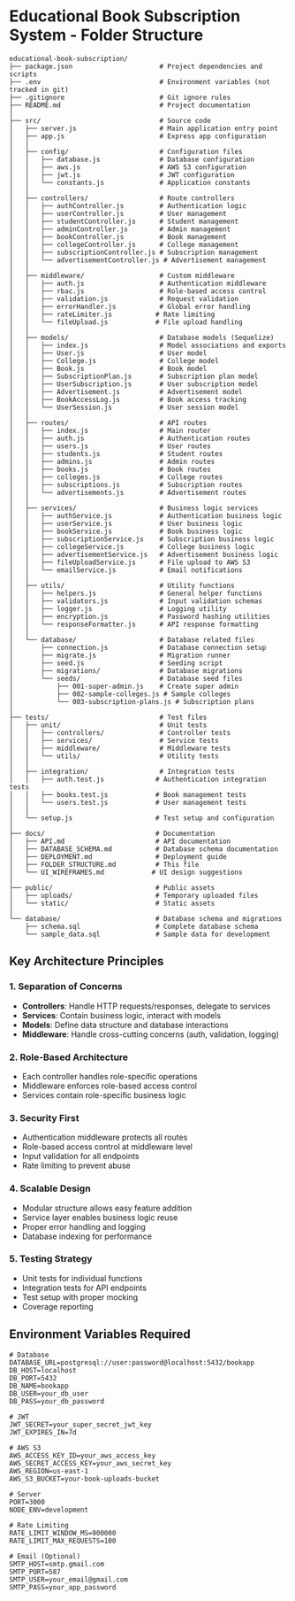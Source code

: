 # Educational Book Subscription System - Folder Structure

```
educational-book-subscription/
├── package.json                      # Project dependencies and scripts
├── .env                              # Environment variables (not tracked in git)
├── .gitignore                        # Git ignore rules
├── README.md                         # Project documentation
│
├── src/                              # Source code
│   ├── server.js                     # Main application entry point
│   ├── app.js                        # Express app configuration
│   │
│   ├── config/                       # Configuration files
│   │   ├── database.js               # Database configuration
│   │   ├── aws.js                    # AWS S3 configuration
│   │   ├── jwt.js                    # JWT configuration
│   │   └── constants.js              # Application constants
│   │
│   ├── controllers/                  # Route controllers
│   │   ├── authController.js         # Authentication logic
│   │   ├── userController.js         # User management
│   │   ├── studentController.js      # Student management
│   │   ├── adminController.js        # Admin management
│   │   ├── bookController.js         # Book management
│   │   ├── collegeController.js      # College management
│   │   ├── subscriptionController.js # Subscription management
│   │   └── advertisementController.js # Advertisement management
│   │
│   ├── middleware/                   # Custom middleware
│   │   ├── auth.js                   # Authentication middleware
│   │   ├── rbac.js                   # Role-based access control
│   │   ├── validation.js             # Request validation
│   │   ├── errorHandler.js           # Global error handling
│   │   ├── rateLimiter.js           # Rate limiting
│   │   └── fileUpload.js            # File upload handling
│   │
│   ├── models/                       # Database models (Sequelize)
│   │   ├── index.js                  # Model associations and exports
│   │   ├── User.js                   # User model
│   │   ├── College.js                # College model
│   │   ├── Book.js                   # Book model
│   │   ├── SubscriptionPlan.js       # Subscription plan model
│   │   ├── UserSubscription.js       # User subscription model
│   │   ├── Advertisement.js          # Advertisement model
│   │   ├── BookAccessLog.js          # Book access tracking
│   │   └── UserSession.js            # User session model
│   │
│   ├── routes/                       # API routes
│   │   ├── index.js                  # Main router
│   │   ├── auth.js                   # Authentication routes
│   │   ├── users.js                  # User routes
│   │   ├── students.js               # Student routes
│   │   ├── admins.js                 # Admin routes
│   │   ├── books.js                  # Book routes
│   │   ├── colleges.js               # College routes
│   │   ├── subscriptions.js          # Subscription routes
│   │   └── advertisements.js         # Advertisement routes
│   │
│   ├── services/                     # Business logic services
│   │   ├── authService.js            # Authentication business logic
│   │   ├── userService.js            # User business logic
│   │   ├── bookService.js            # Book business logic
│   │   ├── subscriptionService.js    # Subscription business logic
│   │   ├── collegeService.js         # College business logic
│   │   ├── advertisementService.js   # Advertisement business logic
│   │   ├── fileUploadService.js      # File upload to AWS S3
│   │   └── emailService.js           # Email notifications
│   │
│   ├── utils/                        # Utility functions
│   │   ├── helpers.js                # General helper functions
│   │   ├── validators.js             # Input validation schemas
│   │   ├── logger.js                 # Logging utility
│   │   ├── encryption.js             # Password hashing utilities
│   │   └── responseFormatter.js      # API response formatting
│   │
│   └── database/                     # Database related files
│       ├── connection.js             # Database connection setup
│       ├── migrate.js                # Migration runner
│       ├── seed.js                   # Seeding script
│       ├── migrations/               # Database migrations
│       └── seeds/                    # Database seed files
│           ├── 001-super-admin.js    # Create super admin
│           ├── 002-sample-colleges.js # Sample colleges
│           └── 003-subscription-plans.js # Subscription plans
│
├── tests/                            # Test files
│   ├── unit/                         # Unit tests
│   │   ├── controllers/              # Controller tests
│   │   ├── services/                 # Service tests
│   │   ├── middleware/               # Middleware tests
│   │   └── utils/                    # Utility tests
│   │
│   ├── integration/                  # Integration tests
│   │   ├── auth.test.js             # Authentication integration tests
│   │   ├── books.test.js            # Book management tests
│   │   └── users.test.js            # User management tests
│   │
│   └── setup.js                     # Test setup and configuration
│
├── docs/                            # Documentation
│   ├── API.md                       # API documentation
│   ├── DATABASE_SCHEMA.md           # Database schema documentation
│   ├── DEPLOYMENT.md                # Deployment guide
│   ├── FOLDER_STRUCTURE.md          # This file
│   └── UI_WIREFRAMES.md            # UI design suggestions
│
├── public/                          # Public assets
│   ├── uploads/                     # Temporary uploaded files
│   └── static/                      # Static assets
│
└── database/                        # Database schema and migrations
    ├── schema.sql                   # Complete database schema
    └── sample_data.sql              # Sample data for development

```

## Key Architecture Principles

### 1. **Separation of Concerns**
- **Controllers**: Handle HTTP requests/responses, delegate to services
- **Services**: Contain business logic, interact with models
- **Models**: Define data structure and database interactions
- **Middleware**: Handle cross-cutting concerns (auth, validation, logging)

### 2. **Role-Based Architecture**
- Each controller handles role-specific operations
- Middleware enforces role-based access control
- Services contain role-specific business logic

### 3. **Security First**
- Authentication middleware protects all routes
- Role-based access control at middleware level
- Input validation for all endpoints
- Rate limiting to prevent abuse

### 4. **Scalable Design**
- Modular structure allows easy feature addition
- Service layer enables business logic reuse
- Proper error handling and logging
- Database indexing for performance

### 5. **Testing Strategy**
- Unit tests for individual functions
- Integration tests for API endpoints
- Test setup with proper mocking
- Coverage reporting

## Environment Variables Required

```env
# Database
DATABASE_URL=postgresql://user:password@localhost:5432/bookapp
DB_HOST=localhost
DB_PORT=5432
DB_NAME=bookapp
DB_USER=your_db_user
DB_PASS=your_db_password

# JWT
JWT_SECRET=your_super_secret_jwt_key
JWT_EXPIRES_IN=7d

# AWS S3
AWS_ACCESS_KEY_ID=your_aws_access_key
AWS_SECRET_ACCESS_KEY=your_aws_secret_key
AWS_REGION=us-east-1
AWS_S3_BUCKET=your-book-uploads-bucket

# Server
PORT=3000
NODE_ENV=development

# Rate Limiting
RATE_LIMIT_WINDOW_MS=900000
RATE_LIMIT_MAX_REQUESTS=100

# Email (Optional)
SMTP_HOST=smtp.gmail.com
SMTP_PORT=587
SMTP_USER=your_email@gmail.com
SMTP_PASS=your_app_password
```
